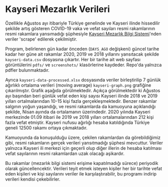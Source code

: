 # Kayseri Mezarlık Verileri

Özellikle Ağustos ayı itibariyle Türkiye genelinde ve Kayseri ilinde hissedilir şekilde artış gösteren COVID-19 vaka ve vefat sayıları resmi rakamlarının resmi rakamlara yansımadığı şüphesiyle [Kayseri Mezarlık Bilgi Sistemi](https://cbs.kayseri.bel.tr/kayseri-mezarlik-bilgi-sistemi)'nden veriler 'scrape' edilerek çekilmiştir.

Program, belirlenen gün kadar önceden (`DAYS_AGO` değişkeni) güncel tarihe kadar her güne ait rakamlar 2020, 2019 ve 2018 yıllarını yansıtacak şekilde `kayseri-data.csv` dosyasına çıkartır. Her bir tarihe ait web sayfası görüntülerini `pdfs/` ve `screenshots/` klasörlerine kaydeder. Repo'da yalnızca pdfler bulunmaktadır.

Ayrıca `kayseri-data-processed.xlsx` dosyasında veriler birleştirilip 7 günlük ağırlıklı ortalama verileri (moving average) `kayseri-graph.png` grafiğine çıkarılmıştır. Grafik aşağıda görülmektedir. Açıkça görülmektedir ki Ağustos ayı başından beri günlük vefat eden kişi sayısı Kayseri ilinde 2018 ve 2019 yılları ortalmalarından 10-15 kişi fazla gerçekleşmektedir. Benzer rakamlar salgının yoğun yaşandığı, ve resmi rakamlarda da kamuoyuna açıklandığı şekilde, Nisan ayında da ortalamanın üzerindedir. 2020 yılında Kayseri merkezinde 01.09 itibari ile 2019 ve 2018 yılları ortalamalarından 212 kişi fazla vefat etmiştir. Kayseri nufusu ağırlığı hesaba katıldığında Türkiye geneli 12500 rakamı ortaya çıkmaktadır.

Kamuoyunda da konuşulduğu üzere, çekilen rakamlardan da görebildiğimiz gibi, resmi rakamların gerçek verileri yansıtmadığı şüphesi mevcuttur. Veriler yalnızca Kayseri ili merkezi için geçerli olup diğer illerin de hesaba katılması vefat sayılarının resmi rakamlardan uzak olacağı aşikardır. 

Bu rakamlar (mezarlık bilgi sistemi erişime kapatılmadığı sürece) periyodik olarak güncellencektir. Verileri teyit etmek isteyen kişiler her bir tarihte vefat eden kişileri ve kişi sayılarını veriler ile karşılaştırabilir, bu programı indirip verileri kendisi çekebilirler. 